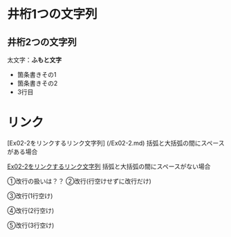 # 井桁1つの文字列

## 井桁2つの文字列
太文字：**ふもと文字**

- 箇条書きその1
- 箇条書きその2
- 3行目


# リンク
[Ex02-2をリンクするリンク文字列] (/Ex02-2.md) 括弧と大括弧の間にスペースがある場合

[Ex02-2をリンクするリンク文字列](/Ex02-2.md) 括弧と大括弧の間にスペースがない場合


①改行の扱いは？？
②改行(行空けせずに改行だけ)

③改行(1行空け)


④改行(2行空け)



⑤改行(3行空け)
